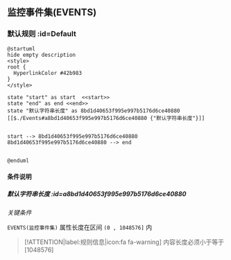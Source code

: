 ## 监控事件集(EVENTS) <!-- {docsify-ignore-all} -->

   

### 默认规则 :id=Default

```plantuml
@startuml
hide empty description
<style>
root {
  HyperlinkColor #42b983
}
</style>

state "start" as start  <<start>>
state "end" as end <<end>>
state "默认字符串长度" as 8bd1d40653f995e997b5176d6ce40880 [[$./Events#a8bd1d40653f995e997b5176d6ce40880 {"默认字符串长度"}]]


start --> 8bd1d40653f995e997b5176d6ce40880 
8bd1d40653f995e997b5176d6ce40880 --> end 


@enduml
```

#### 条件说明

##### 默认字符串长度 :id=a8bd1d40653f995e997b5176d6ce40880


*关键条件*


`EVENTS(监控事件集)` 属性长度在区间 `(0 , 1048576]` 内

> [!ATTENTION|label:规则信息|icon:fa fa-warning]
> 内容长度必须小于等于[1048576]







